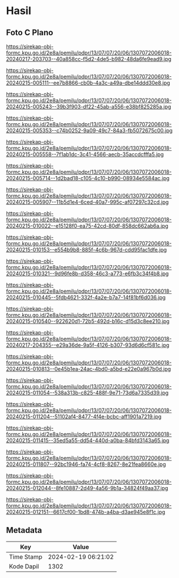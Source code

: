 # Hasil

## Foto C Plano

https://sirekap-obj-formc.kpu.go.id/2e8a/pemilu/pdpr/13/07/07/20/06/1307072006018-20240217-203703--40a858cc-f5d2-4de5-b982-48da6fe9ead9.jpg

https://sirekap-obj-formc.kpu.go.id/2e8a/pemilu/pdpr/13/07/07/20/06/1307072006018-20240215-005111--ee7b8866-cb0b-4a3c-a49a-dbe14ddd30e8.jpg

https://sirekap-obj-formc.kpu.go.id/2e8a/pemilu/pdpr/13/07/07/20/06/1307072006018-20240215-005243--39b3f903-df22-45ab-a556-e38bf825285a.jpg

https://sirekap-obj-formc.kpu.go.id/2e8a/pemilu/pdpr/13/07/07/20/06/1307072006018-20240215-005353--c74b0252-9a09-49c7-84a3-fb5072675c00.jpg

https://sirekap-obj-formc.kpu.go.id/2e8a/pemilu/pdpr/13/07/07/20/06/1307072006018-20240215-005558--7f1ab1dc-3c41-4566-aecb-35accdcfffa5.jpg

https://sirekap-obj-formc.kpu.go.id/2e8a/pemilu/pdpr/13/07/07/20/06/1307072006018-20240215-005714--1d2bad18-c105-4c10-b990-08934e5584ac.jpg

https://sirekap-obj-formc.kpu.go.id/2e8a/pemilu/pdpr/13/07/07/20/06/1307072006018-20240215-005907--11b5d1e4-6ced-40a7-995c-af07297c32cd.jpg

https://sirekap-obj-formc.kpu.go.id/2e8a/pemilu/pdpr/13/07/07/20/06/1307072006018-20240215-010022--e15128f0-ea75-42cd-80df-858dc662ab6a.jpg

https://sirekap-obj-formc.kpu.go.id/2e8a/pemilu/pdpr/13/07/07/20/06/1307072006018-20240215-010153--e554b9b8-885f-4c6b-967d-cdd95fac1dfe.jpg

https://sirekap-obj-formc.kpu.go.id/2e8a/pemilu/pdpr/13/07/07/20/06/1307072006018-20240215-010321--9d96fe8b-d358-46c3-a773-e6fb3c34f4b8.jpg

https://sirekap-obj-formc.kpu.go.id/2e8a/pemilu/pdpr/13/07/07/20/06/1307072006018-20240215-010445--5fdb4621-332f-4a2e-b7a7-14f81bf6d036.jpg

https://sirekap-obj-formc.kpu.go.id/2e8a/pemilu/pdpr/13/07/07/20/06/1307072006018-20240215-010540--922620d1-72b5-492d-b16c-d15d3c8ee210.jpg

https://sirekap-obj-formc.kpu.go.id/2e8a/pemilu/pdpr/13/07/07/20/06/1307072006018-20240217-204355--e29a36de-9a5f-4126-b307-93d6d6cf581c.jpg

https://sirekap-obj-formc.kpu.go.id/2e8a/pemilu/pdpr/13/07/07/20/06/1307072006018-20240215-010813--0e45b1ea-24ac-4bd0-a5bd-e22e0a967b0d.jpg

https://sirekap-obj-formc.kpu.go.id/2e8a/pemilu/pdpr/13/07/07/20/06/1307072006018-20240215-011054--538a313b-c825-488f-9e71-73d6a7335d39.jpg

https://sirekap-obj-formc.kpu.go.id/2e8a/pemilu/pdpr/13/07/07/20/06/1307072006018-20240215-011204--51102af4-8477-4f4e-bcbc-aff1901a7219.jpg

https://sirekap-obj-formc.kpu.go.id/2e8a/pemilu/pdpr/13/07/07/20/06/1307072006018-20240215-011415--35ed5a55-dd54-440d-a0ba-84bfd3143a65.jpg

https://sirekap-obj-formc.kpu.go.id/2e8a/pemilu/pdpr/13/07/07/20/06/1307072006018-20240215-011807--92bc1946-fa74-4cf8-8267-8e21fea8660e.jpg

https://sirekap-obj-formc.kpu.go.id/2e8a/pemilu/pdpr/13/07/07/20/06/1307072006018-20240215-012044--8fe10887-2d49-4a56-9b1a-34824f49aa37.jpg

https://sirekap-obj-formc.kpu.go.id/2e8a/pemilu/pdpr/13/07/07/20/06/1307072006018-20240215-012151--6617cf00-1bd8-474b-a4ba-d3ae945e8f1c.jpg


## Metadata

| Key        | Value               |
| ---------- | ------------------- |
| Time Stamp | 2024-02-19 06:21:02 |
| Kode Dapil | 1302                |



